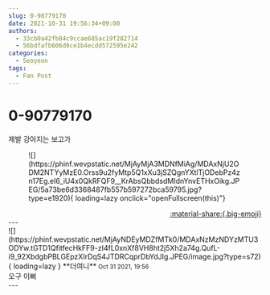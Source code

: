 ```yaml
---
slug: 0-90779170
date: 2021-10-31 19:56:34+09:00
authors:
  - 33cb0a42fb84c9ccae685ac19f282714
  - 56bdfafb606d9ce1b4ecdd572595e242
categories:
  - Seoyeon
tags:
  - Fan Post
---
```


# 0-90779170

<div class="post-container" markdown="1">
<div class="content-container md-sidebar__scrollwrap" markdown="1">

제발 강아지는 보고가
<figure markdown="1">
![](https://phinf.wevpstatic.net/MjAyMjA3MDNfMiAg/MDAxNjU2ODM2NTYyMzE0.Orss9u2fyMtp5Q1xXu3jSZQgnYXtlTjODebPz4zn17Eg.eI6_iU4x0QkRFQF9__KrAbsQbbdsdMIdnYnvETHxOikg.JPEG/5a73be6d3368487fb557b597272bca59795.jpg?type=e1920){ loading=lazy onclick="openFullscreen(this)"}
</figure>


</div>
</div>

<div style="text-align: right;" markdown="1">
<a href="https://weverse.io/fromis9/fanpost/0-90779170" style="text-align: right;">:material-share:{.big-emoji}</a>
</div>
---

<div class="comments-container md-sidebar__scrollwrap" markdown="1">
<div class="comment" markdown="1">
<div class='id-container' markdown="1">
![](https://phinf.wevpstatic.net/MjAyNDEyMDZfMTk0/MDAxNzMzNDYzMTU3ODYw.tGTD1QfitfecHkFF9-zI4fL0xnXf8VH8ht2j5Xh2a74g.QufL-i9_92XbdgbPBLGEpzXIrDqS4JTDRCqprDbYdJIg.JPEG/image.jpg?type=s72){ loading=lazy }
**<span class="artist">더여니</span>** <small>Oct 31 2021, 19:56</small><br>
</div>
<div class='comment-body' markdown="1">
오구 이뻐
</div>
</div>
</div>
---
